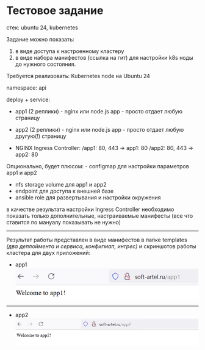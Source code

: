 # Тестовое задание
стек: ubuntu 24, kubernetes

Задание можно показать:
1)	в виде доступа к настроенному кластеру
2)	в виде набора манифестов (ссылка на гит) для настройки k8s ноды до нужного состояния.


Требуется реализовать:
Kubernetes node на Ubuntu 24

namespace: api

deploy + service: 
-	app1 (2 реплики) - nginx или node.js app - просто отдает любую страницу
-	app2 (2 реплики) - nginx или node.js app - просто отдает любую другую(!) страницу

 - NGINX Ingress Controller:
/app1: 80, 443 -> app1: 80
/app2: 80, 443 -> app2: 80

Опционально, будет плюсом:
      - 	configmap для настройки параметров app1 и app2
-	nfs storage volume для app1 и app2
-	endpoint для доступа к внешней базе
-	ansible role для развертывания и настройки окружения

в качестве результата настройки Ingress Controller необходимо показать только дополнительные, настраиваемые манифесты (все что ставится по мануалу показывать не нужно)

---
Результат работы представлен в виде манифестов в папке templates *(два деплоймента и сервиса, конфигмап, ингрес)* и скриншотов работы кластера для двух приложений:<br>
- app1<br>
![app1](images/app1.png)
---
- app2<br>
![app1](images/app2.png)





